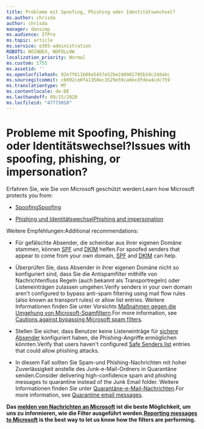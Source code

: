 ```yaml
---
title: Probleme mit Spoofing, Phishing oder Identitätswechsel?
ms.author: chrisda
author: chrisda
manager: dansimp
ms.audience: ITPro
ms.topic: article
ms.service: o365-administration
ROBOTS: NOINDEX, NOFOLLOW
localization_priority: Normal
ms.custom: 1755
ms.assetid: ''
ms.openlocfilehash: 92e7f611b08a5457e52be248982785b2dc2ddabc
ms.sourcegitcommit: c6692ce0fa1358ec3529e59ca0ecdfdea4cdc759
ms.translationtype: MT
ms.contentlocale: de-DE
ms.lasthandoff: 09/15/2020
ms.locfileid: "47773018"
---
```

# <a name="issues-with-spoofing-phishing-or-impersonation"></a><span data-ttu-id="a73cd-102">Probleme mit Spoofing, Phishing oder Identitätswechsel?</span><span class="sxs-lookup"><span data-stu-id="a73cd-102">Issues with spoofing, phishing, or impersonation?</span></span>

<span data-ttu-id="a73cd-103">Erfahren Sie, wie Sie von Microsoft geschützt werden:</span><span class="sxs-lookup"><span data-stu-id="a73cd-103">Learn how Microsoft protects you from:</span></span>

- [<span data-ttu-id="a73cd-104">Spoofing</span><span class="sxs-lookup"><span data-stu-id="a73cd-104">Spoofing</span></span>](https://docs.microsoft.com/microsoft-365/security/office-365-security/anti-spoofing-protection)

- [<span data-ttu-id="a73cd-105">Phishing und Identitätswechsel</span><span class="sxs-lookup"><span data-stu-id="a73cd-105">Phishing and impersonation</span></span>](https://docs.microsoft.com/microsoft-365/security/office-365-security/atp-anti-phishing)

<span data-ttu-id="a73cd-106">Weitere Empfehlungen:</span><span class="sxs-lookup"><span data-stu-id="a73cd-106">Additional recommendations:</span></span>

- <span data-ttu-id="a73cd-107">Für gefälschte Absender, die scheinbar aus ihrer eigenen Domäne stammen, können [SPF](https://docs.microsoft.com/microsoft-365/security/office-365-security/set-up-spf-in-office-365-to-help-prevent-spoofing) und [DKIM](https://docs.microsoft.com/microsoft-365/security/office-365-security/use-dkim-to-validate-outbound-email) helfen.</span><span class="sxs-lookup"><span data-stu-id="a73cd-107">For spoofed senders that appear to come from your own domain, [SPF](https://docs.microsoft.com/microsoft-365/security/office-365-security/set-up-spf-in-office-365-to-help-prevent-spoofing) and [DKIM](https://docs.microsoft.com/microsoft-365/security/office-365-security/use-dkim-to-validate-outbound-email) can help.</span></span>

- <span data-ttu-id="a73cd-108">Überprüfen Sie, dass Absender in ihrer eigenen Domäne nicht so konfiguriert sind, dass Sie die Antispamfilter mithilfe von Nachrichtenfluss Regeln (auch bekannt als Transportregeln) oder Listeneinträgen zulassen umgehen.</span><span class="sxs-lookup"><span data-stu-id="a73cd-108">Verify senders in your own domain aren't configured to bypass anti-spam filtering using mail flow rules (also known as transport rules) or allow list entries.</span></span> <span data-ttu-id="a73cd-109">Weitere Informationen finden Sie unter Vorsichts [Maßnahmen gegen die Umgehung von Microsoft-Spamfiltern](https://docs.microsoft.com/exchange/troubleshoot/antispam/cautions-against-bypassing-spam-filters).</span><span class="sxs-lookup"><span data-stu-id="a73cd-109">For more information, see [Cautions against bypassing Microsoft spam filters](https://docs.microsoft.com/exchange/troubleshoot/antispam/cautions-against-bypassing-spam-filters).</span></span>

- <span data-ttu-id="a73cd-110">Stellen Sie sicher, dass Benutzer keine Listeneinträge für [sichere Absender](https://support.office.com/article/BE1BAEA0-BEAB-4A30-B968-9004332336CE) konfiguriert haben, die Phishing-Angriffe ermöglichen könnten.</span><span class="sxs-lookup"><span data-stu-id="a73cd-110">Verify that users haven't configured [Safe Senders list](https://support.office.com/article/BE1BAEA0-BEAB-4A30-B968-9004332336CE) entries that could allow phishing attacks.</span></span>

- <span data-ttu-id="a73cd-111">In diesem Fall sollten Sie Spam-und Phishing-Nachrichten mit hoher Zuverlässigkeit anstelle des Junk-e-Mail-Ordners in Quarantäne senden.</span><span class="sxs-lookup"><span data-stu-id="a73cd-111">Consider delivering high-confidence spam and phishing messages to quarantine instead of the Junk Email folder.</span></span> <span data-ttu-id="a73cd-112">Weitere Informationen finden Sie unter [Quarantäne-e-Mail-Nachrichten](https://docs.microsoft.com/microsoft-365/security/office-365-security/quarantine-email-messages).</span><span class="sxs-lookup"><span data-stu-id="a73cd-112">For more information, see [Quarantine email messages](https://docs.microsoft.com/microsoft-365/security/office-365-security/quarantine-email-messages).</span></span>

<span data-ttu-id="a73cd-113">**Das [melden von Nachrichten an Microsoft](https://support.office.com/article/b5caa9f1-cdf3-4443-af8c-ff724ea719d2) ist die beste Möglichkeit, um uns zu informieren, wie die Filter ausgeführt werden.**</span><span class="sxs-lookup"><span data-stu-id="a73cd-113">**[Reporting messages to Microsoft](https://support.office.com/article/b5caa9f1-cdf3-4443-af8c-ff724ea719d2) is the best way to let us know how the filters are performing.**</span></span>
